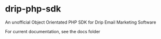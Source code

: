 # drip-php-sdk
An unofficial Object Orientated PHP SDK for Drip Email Marketing Software

For current documentation, see the docs folder